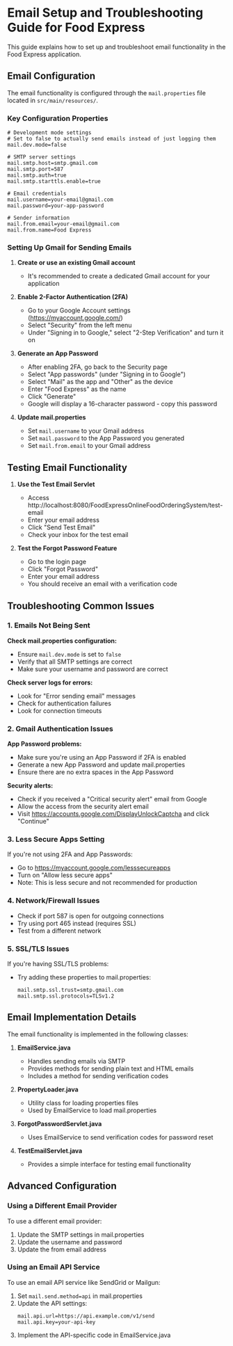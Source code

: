 # Email Setup and Troubleshooting Guide for Food Express

This guide explains how to set up and troubleshoot email functionality in the Food Express application.

## Email Configuration

The email functionality is configured through the `mail.properties` file located in `src/main/resources/`.

### Key Configuration Properties

```properties
# Development mode settings
# Set to false to actually send emails instead of just logging them
mail.dev.mode=false

# SMTP server settings
mail.smtp.host=smtp.gmail.com
mail.smtp.port=587
mail.smtp.auth=true
mail.smtp.starttls.enable=true

# Email credentials
mail.username=your-email@gmail.com
mail.password=your-app-password

# Sender information
mail.from.email=your-email@gmail.com
mail.from.name=Food Express
```

### Setting Up Gmail for Sending Emails

1. **Create or use an existing Gmail account**
   - It's recommended to create a dedicated Gmail account for your application

2. **Enable 2-Factor Authentication (2FA)**
   - Go to your Google Account settings (https://myaccount.google.com/)
   - Select "Security" from the left menu
   - Under "Signing in to Google," select "2-Step Verification" and turn it on

3. **Generate an App Password**
   - After enabling 2FA, go back to the Security page
   - Select "App passwords" (under "Signing in to Google")
   - Select "Mail" as the app and "Other" as the device
   - Enter "Food Express" as the name
   - Click "Generate"
   - Google will display a 16-character password - copy this password

4. **Update mail.properties**
   - Set `mail.username` to your Gmail address
   - Set `mail.password` to the App Password you generated
   - Set `mail.from.email` to your Gmail address

## Testing Email Functionality

1. **Use the Test Email Servlet**
   - Access http://localhost:8080/FoodExpressOnlineFoodOrderingSystem/test-email
   - Enter your email address
   - Click "Send Test Email"
   - Check your inbox for the test email

2. **Test the Forgot Password Feature**
   - Go to the login page
   - Click "Forgot Password"
   - Enter your email address
   - You should receive an email with a verification code

## Troubleshooting Common Issues

### 1. Emails Not Being Sent

**Check mail.properties configuration:**
- Ensure `mail.dev.mode` is set to `false`
- Verify that all SMTP settings are correct
- Make sure your username and password are correct

**Check server logs for errors:**
- Look for "Error sending email" messages
- Check for authentication failures
- Look for connection timeouts

### 2. Gmail Authentication Issues

**App Password problems:**
- Make sure you're using an App Password if 2FA is enabled
- Generate a new App Password and update mail.properties
- Ensure there are no extra spaces in the App Password

**Security alerts:**
- Check if you received a "Critical security alert" email from Google
- Allow the access from the security alert email
- Visit https://accounts.google.com/DisplayUnlockCaptcha and click "Continue"

### 3. Less Secure Apps Setting

If you're not using 2FA and App Passwords:
- Go to https://myaccount.google.com/lesssecureapps
- Turn on "Allow less secure apps"
- Note: This is less secure and not recommended for production

### 4. Network/Firewall Issues

- Check if port 587 is open for outgoing connections
- Try using port 465 instead (requires SSL)
- Test from a different network

### 5. SSL/TLS Issues

If you're having SSL/TLS problems:
- Try adding these properties to mail.properties:
  ```
  mail.smtp.ssl.trust=smtp.gmail.com
  mail.smtp.ssl.protocols=TLSv1.2
  ```

## Email Implementation Details

The email functionality is implemented in the following classes:

1. **EmailService.java**
   - Handles sending emails via SMTP
   - Provides methods for sending plain text and HTML emails
   - Includes a method for sending verification codes

2. **PropertyLoader.java**
   - Utility class for loading properties files
   - Used by EmailService to load mail.properties

3. **ForgotPasswordServlet.java**
   - Uses EmailService to send verification codes for password reset

4. **TestEmailServlet.java**
   - Provides a simple interface for testing email functionality

## Advanced Configuration

### Using a Different Email Provider

To use a different email provider:
1. Update the SMTP settings in mail.properties
2. Update the username and password
3. Update the from email address

### Using an Email API Service

To use an email API service like SendGrid or Mailgun:
1. Set `mail.send.method=api` in mail.properties
2. Update the API settings:
   ```
   mail.api.url=https://api.example.com/v1/send
   mail.api.key=your-api-key
   ```
3. Implement the API-specific code in EmailService.java
